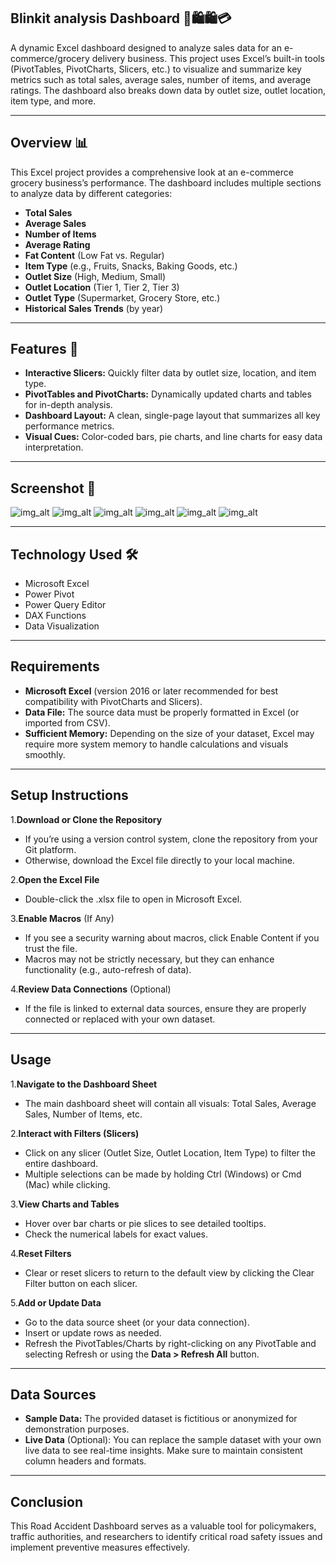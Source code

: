 ## Blinkit analysis Dashboard 🛒🛍️🛍️💳

A dynamic Excel dashboard designed to analyze sales data for an e-commerce/grocery delivery business. 
This project uses Excel’s built-in tools (PivotTables, PivotCharts, Slicers, etc.) to visualize and summarize key metrics such as total sales, 
average sales, number of items, and average ratings. The dashboard also breaks down data by outlet size, outlet location, item type, and more.

---

## Overview 📊
This Excel project provides a comprehensive look at an e-commerce grocery business’s performance. The dashboard includes multiple sections to analyze data by different categories:

- **Total Sales**
- **Average Sales**
- **Number of Items**
- **Average Rating**
- **Fat Content** (Low Fat vs. Regular)
- **Item Type** (e.g., Fruits, Snacks, Baking Goods, etc.)
- **Outlet Size** (High, Medium, Small)
- **Outlet Location** (Tier 1, Tier 2, Tier 3)
- **Outlet Type** (Supermarket, Grocery Store, etc.)
- **Historical Sales Trends** (by year)

---

## Features 🎯
- **Interactive Slicers:** Quickly filter data by outlet size, location, and item type.
- **PivotTables and PivotCharts:** Dynamically updated charts and tables for in-depth analysis.
- **Dashboard Layout:** A clean, single-page layout that summarizes all key performance metrics.
- **Visual Cues:** Color-coded bars, pie charts, and line charts for easy data interpretation.

---

## Screenshot 📸

![img_alt](https://github.com/vinutmaradur/Real_time_Blinkit_analysis_dashboard/blob/main/Screenshot/BA1.png?raw=true)
![img_alt](https://github.com/vinutmaradur/Real_time_Blinkit_analysis_dashboard/blob/main/Screenshot/BA2.png?raw=true)
![img_alt](https://github.com/vinutmaradur/Real_time_Blinkit_analysis_dashboard/blob/main/Screenshot/BA3.png?raw=true)
![img_alt](https://github.com/vinutmaradur/Real_time_Blinkit_analysis_dashboard/blob/main/Screenshot/BA4.png?raw=true)
![img_alt](https://github.com/vinutmaradur/Real_time_Blinkit_analysis_dashboard/blob/main/Screenshot/BA5.png?raw=true)
![img_alt](https://github.com/vinutmaradur/Real_time_Blinkit_analysis_dashboard/blob/main/Screenshot/BA6.png?raw=true)

---

## Technology Used 🛠️

- Microsoft Excel
- Power Pivot
- Power Query Editor
- DAX Functions
- Data Visualization

---

## Requirements 
- **Microsoft Excel** (version 2016 or later recommended for best compatibility with PivotCharts and Slicers).
- **Data File:** The source data must be properly formatted in Excel (or imported from CSV).
- **Sufficient Memory:** Depending on the size of your dataset, Excel may require more system memory to handle calculations and visuals smoothly.

---

## Setup Instructions
1.**Download or Clone the Repository**

- If you’re using a version control system, clone the repository from your Git platform.
- Otherwise, download the Excel file directly to your local machine.

2.**Open the Excel File**

- Double-click the .xlsx file to open in Microsoft Excel.

3.**Enable Macros** (If Any)

- If you see a security warning about macros, click Enable Content if you trust the file.
- Macros may not be strictly necessary, but they can enhance functionality (e.g., auto-refresh of data).

4.**Review Data Connections** (Optional)

- If the file is linked to external data sources, ensure they are properly connected or replaced with your own dataset.

---

## Usage
1.**Navigate to the Dashboard Sheet**

- The main dashboard sheet will contain all visuals: Total Sales, Average Sales, Number of Items, etc.

2.**Interact with Filters (Slicers)**

- Click on any slicer (Outlet Size, Outlet Location, Item Type) to filter the entire dashboard.
- Multiple selections can be made by holding Ctrl (Windows) or Cmd (Mac) while clicking.

3.**View Charts and Tables**

- Hover over bar charts or pie slices to see detailed tooltips.
- Check the numerical labels for exact values.

4.**Reset Filters**

- Clear or reset slicers to return to the default view by clicking the Clear Filter button on each slicer.

5.**Add or Update Data**

- Go to the data source sheet (or your data connection).
- Insert or update rows as needed.
- Refresh the PivotTables/Charts by right-clicking on any PivotTable and selecting Refresh or using the **Data > Refresh All** button.

---

## Data Sources
- **Sample Data:** The provided dataset is fictitious or anonymized for demonstration purposes.
- **Live Data** (Optional): You can replace the sample dataset with your own live data to see real-time insights. Make sure to maintain consistent column headers and formats.

---

## Conclusion

This Road Accident Dashboard serves as a valuable tool for policymakers, traffic authorities, and researchers to identify critical road safety issues and implement preventive measures effectively.
